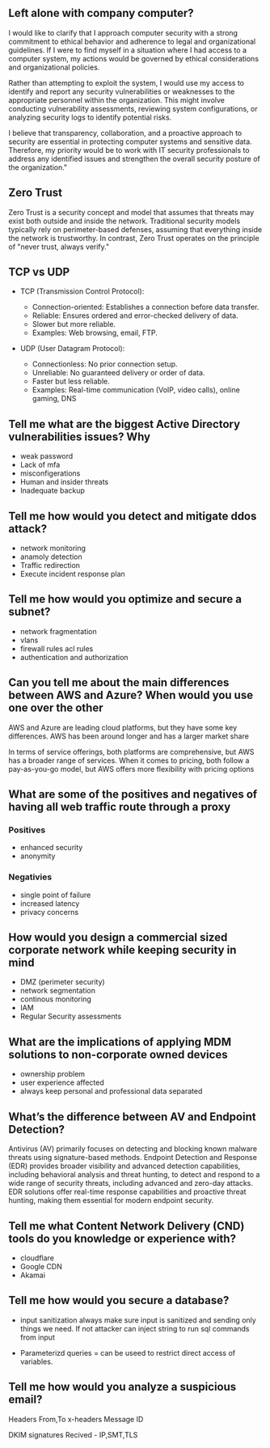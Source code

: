 
## Left alone with company computer?

I would like to clarify that I approach computer security with a strong commitment to ethical behavior and adherence to legal and organizational guidelines. If I were to find myself in a situation where I had access to a computer system, my actions would be governed by ethical considerations and organizational policies.

Rather than attempting to exploit the system, I would use my access to identify and report any security vulnerabilities or weaknesses to the appropriate personnel within the organization. This might involve conducting vulnerability assessments, reviewing system configurations, or analyzing security logs to identify potential risks.

I believe that transparency, collaboration, and a proactive approach to security are essential in protecting computer systems and sensitive data. Therefore, my priority would be to work with IT security professionals to address any identified issues and strengthen the overall security posture of the organization."


## Zero Trust

Zero Trust is a security concept and model that assumes that threats may exist both outside and inside the network. Traditional security models typically rely on perimeter-based defenses, assuming that everything inside the network is trustworthy. In contrast, Zero Trust operates on the principle of "never trust, always verify."


## TCP vs UDP 

-  TCP (Transmission Control Protocol):
    - Connection-oriented: Establishes a connection before data transfer.
    - Reliable: Ensures ordered and error-checked delivery of data.
    - Slower but more reliable.
    - Examples: Web browsing, email, FTP.

- UDP (User Datagram Protocol):
    - Connectionless: No prior connection setup.
    - Unreliable: No guaranteed delivery or order of data.
    - Faster but less reliable.
    - Examples: Real-time communication (VoIP, video calls), online gaming, DNS


## Tell me what are the biggest Active Directory vulnerabilities issues? Why

- weak password
- Lack of mfa
- misconfigerations
- Human and insider threats
- Inadequate backup


## Tell me how would you detect and mitigate ddos attack?

- network monitoring
- anamoly detection
- Traffic redirection
- Execute incident response plan

## Tell me how would you optimize and secure a subnet?

- network fragmentation
- vlans
- firewall rules acl rules
- authentication and authorization



## Can you tell me about the main differences between AWS and Azure? When would you use one over the other

AWS and Azure are leading cloud platforms, but they have some key differences. AWS has been around longer and has a larger market share

In terms of service offerings, both platforms are comprehensive, but AWS has a broader range of services. When it comes to pricing, both follow a pay-as-you-go model, but AWS offers more flexibility with pricing options


## What are some of the positives and negatives of having all web traffic route through a proxy

### Positives 
- enhanced security
- anonymity

### Negativies
- single point of failure
- increased latency
- privacy concerns


## How would you design a commercial sized corporate network while keeping security in mind

- DMZ (perimeter security)
- network segmentation
- continous monitoring
- IAM
- Regular Security assessments

## What are the implications of applying MDM solutions to non-corporate owned devices

- ownership problem
- user experience affected
- always keep personal and professional data separated


## What’s the difference between AV and Endpoint Detection?

Antivirus (AV) primarily focuses on detecting and blocking known malware threats using signature-based methods. Endpoint Detection and Response (EDR) provides broader visibility and advanced detection capabilities, including behavioral analysis and threat hunting, to detect and respond to a wide range of security threats, including advanced and zero-day attacks. EDR solutions offer real-time response capabilities and proactive threat hunting, making them essential for modern endpoint security.

## Tell me what Content Network Delivery (CND) tools do you knowledge or experience with?
- cloudflare
- Google CDN
- Akamai

## Tell me how would you secure a database?
- input sanitization always make sure input is sanitized and sending only things we need. If not attacker can inject string to run sql commands from input

- Parameterizd queries = can be useed to restrict direct access of variables.


## Tell me how would you analyze a suspicious email?

Headers  From,To x-headers
Message ID

DKIM signatures
Recived - IP,SMT,TLS